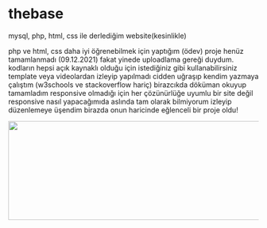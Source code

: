 # thebase
mysql, php, html, css ile derlediğim website(kesinlikle) 

php ve html, css daha iyi öğrenebilmek için yaptığım (ödev) proje henüz tamamlanmadı (09.12.2021) fakat yinede uploadlama gereği duydum.
kodların hepsi açık kaynaklı olduğu için istediğiniz gibi kullanabilirsiniz template veya videolardan izleyip yapılmadı cidden uğraşıp kendim yazmaya çalıştım
(w3schools ve stackoverflow hariç) birazcıkda döküman okuyup tamamladım responsive olmadığı için her çözünürlüğe uyumlu bir site değil responsive nasıl yapacağımıda aslında tam olarak bilmiyorum izleyip düzenlemeye üşendim birazda onun haricinde eğlenceli bir proje oldu!

<img src="https://cdn.shopify.com/s/files/1/0583/5341/8448/products/sadPepe_digital_art_x4_8ae327af-c647-4b1d-aa50-20572ab14e13.png?v=162584534" width="1208" height="200"/>
